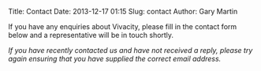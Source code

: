 Title: Contact
Date: 2013-12-17 01:15
Slug: contact
Author: Gary Martin

If you have any enquiries about Vivacity, please fill in the contact form
below and a representative will be in touch shortly.

*If you have recently contacted us and have not received a reply, please
try again ensuring that you have supplied the correct email address.*
